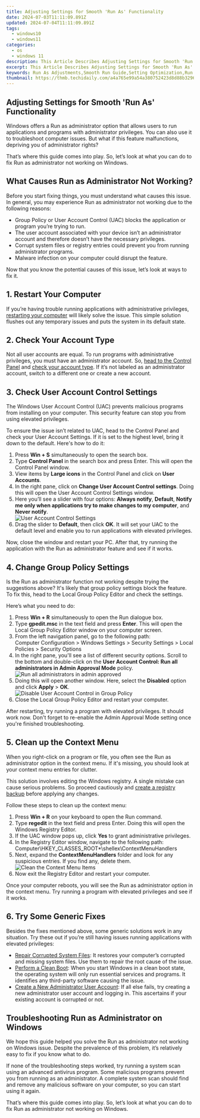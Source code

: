 ```yaml
---
title: Adjusting Settings for Smooth 'Run As' Functionality
date: 2024-07-03T11:11:09.891Z
updated: 2024-07-04T11:11:09.891Z
tags:
  - windows10
  - windows11
categories:
  - os
  - windows 11
description: This Article Describes Adjusting Settings for Smooth 'Run As' Functionality
excerpt: This Article Describes Adjusting Settings for Smooth 'Run As' Functionality
keywords: Run As Adjustments,Smooth Run Guide,Setting Optimization,Run Functionality Tweaks,Adjust Settings Tutorial,Enhance 'Run' Performance,Streamline Run Feature
thumbnail: https://thmb.techidaily.com/a4a765e99a54a380752423d8d88b32966a3339aa9293b1bce2b9a95dc690dd25.jpg
---
```


## Adjusting Settings for Smooth 'Run As' Functionality

 Windows offers a Run as administrator option that allows users to run applications and programs with administrator privileges. You can also use it to troubleshoot computer issues. But what if this feature malfunctions, depriving you of administrator rights?

 That’s where this guide comes into play. So, let’s look at what you can do to fix Run as administrator not working on Windows.

## What Causes Run as Administrator Not Working?

 Before you start fixing things, you must understand what causes this issue. In general, you may experience Run as administrator not working due to the following reasons:

* Group Policy or User Account Control (UAC) blocks the application or program you’re trying to run.
* The user account associated with your device isn’t an administrator account and therefore doesn’t have the necessary privileges.
* Corrupt system files or registry entries could prevent you from running administrator programs.
* Malware infection on your computer could disrupt the feature.

 Now that you know the potential causes of this issue, let’s look at ways to fix it. ​​​

## 1\. Restart Your Computer

 If you’re having trouble running applications with administrative privileges, [restarting your computer](https://www.makeuseof.com/windows-restart-methods/) will likely solve the issue. This simple solution flushes out any temporary issues and puts the system in its default state.

## 2\. Check Your Account Type

 Not all user accounts are equal. To run programs with administrative privileges, you must have an administrator account. So, [head to the Control Panel](https://www.makeuseof.com/windows-open-control-panel/) and [check your account type](https://www.makeuseof.com/check-windows-account-admin-rights/). If it’s not labeled as an administrator account, switch to a different one or create a new account.

## 3\. Check User Account Control Settings

 The Windows User Account Control (UAC) prevents malicious programs from installing on your computer. This security feature can stop you from using elevated privileges.

 To ensure the issue isn’t related to UAC, head to the Control Panel and check your User Account Settings. If it is set to the highest level, bring it down to the default. Here's how to do it:

1. Press **Win + S** simultaneously to open the search box.
2. Type **Control Panel** in the search box and press Enter. This will open the Control Panel window.
3. View items by **Large icons** in the Control Panel and click on **User Accounts**.
4. In the right pane, click on **Change User Account Control settings**. Doing this will open the User Account Control Settings window.
5. Here you’ll see a slider with four options: **Always notify**, **Default**, **Notify me only when applications try to make changes to my computer**, and **Never notify**.  
![User Account Control Settings](https://static1.makeuseofimages.com/wordpress/wp-content/uploads/2023/08/user-account-control-settings.jpg)
6. Drag the slider to **Default**, then click **OK**. It will set your UAC to the default level and enable you to run applications with elevated privileges.

 Now, close the window and restart your PC. After that, try running the application with the Run as administrator feature and see if it works.

## 4\. Change Group Policy Settings

 Is the Run as administrator function not working despite trying the suggestions above? It's likely that group policy settings block the feature. To fix this, head to the Local Group Policy Editor and check the settings.

 Here’s what you need to do:

1. Press **Win + R** simultaneously to open the Run dialogue box.
2. Type **gpedit.msc** in the text field and press **Enter**. This will open the Local Group Policy Editor window on your computer screen.
3. From the left navigation panel, go to the following path:  
Computer Configuration > Windows Settings > Security Settings > Local Policies > Security Options
4. In the right pane, you'll see a list of different security options. Scroll to the bottom and double-click on the **User Account Control: Run all administrators in Admin Approval Mode** policy.  
![Run all administrators in admin approved](https://static1.makeuseofimages.com/wordpress/wp-content/uploads/2023/08/run-all-administrators-in-admin-approved.jpg)
5. Doing this will open another window. Here, select the **Disabled** option and click **Apply** \> **OK**.  
![Disable User Account Control in Group Policy](https://static1.makeuseofimages.com/wordpress/wp-content/uploads/2023/08/disable-user-account-control-in-group-policy.jpg)
6. Close the Local Group Policy Editor and restart your computer.

 After restarting, try running a program with elevated privileges. It should work now. Don't forget to re-enable the Admin Approval Mode setting once you're finished troubleshooting.

## 5\. Clean up the Context Menu

 When you right-click on a program or file, you often see the Run as administrator option in the context menu. If it's missing, you should look at your context menu entries for clutter.

 This solution involves editing the Windows registry. A single mistake can cause serious problems. So proceed cautiously and [create a registry backup](https://www.makeuseof.com/tag/backup-restore-windows-registry/) before applying any changes.

 Follow these steps to clean up the context menu:

1. Press **Win + R** on your keyboard to open the Run command.
2. Type **regedit** in the text field and press Enter. Doing this will open the Windows Registry Editor.
3. If the UAC window pops up, click **Yes** to grant administrative privileges.
4. In the Registry Editor window, navigate to the following path:  
Computer\HKEY_CLASSES_ROOT\*\shellex\ContextMenuHandlers
5. Next, expand the **ContextMenuHandlers** folder and look for any suspicious entries. If you find any, delete them.  
![Clean the Context Menu Items](https://static1.makeuseofimages.com/wordpress/wp-content/uploads/2023/08/clean-the-context-menu-items.jpg)
6. Now exit the Registry Editor and restart your computer.

 Once your computer reboots, you will see the Run as administrator option in the context menu. Try running a program with elevated privileges and see if it works.

## 6\. Try Some Generic Fixes

 Besides the fixes mentioned above, some generic solutions work in any situation. Try these out if you’re still having issues running applications with elevated privileges:

* [Repair Corrupted System Files](https://www.makeuseof.com/windows-built-in-repair-tools/): It restores your computer’s corrupted and missing system files. Use them to repair the root cause of the issue.
* [Perform a Clean Boot](https://www.makeuseof.com/clean-boot-windows-11/): When you start Windows in a clean boot state, the operating system will only run essential services and programs. It identifies any third-party software causing the issue.
* [Create a New Administrator User Account](https://www.makeuseof.com/tag/windows-administrator-account-everything-need-know/): If all else fails, try creating a new administrator user account and logging in. This ascertains if your existing account is corrupted or not.

## Troubleshooting Run as Administrator on Windows

 We hope this guide helped you solve the Run as administrator not working on Windows issue. Despite the prevalence of this problem, it’s relatively easy to fix if you know what to do.

 If none of the troubleshooting steps worked, try running a system scan using an advanced antivirus program. Some malicious programs prevent you from running as an administrator. A complete system scan should find and remove any malicious software on your computer, so you can start using it again.

 That’s where this guide comes into play. So, let’s look at what you can do to fix Run as administrator not working on Windows.



<ins class="adsbygoogle"
      style="display:block"
      data-ad-client="ca-pub-7571918770474297"
      data-ad-slot="8358498916"
      data-ad-format="auto"
      data-full-width-responsive="true"></ins>